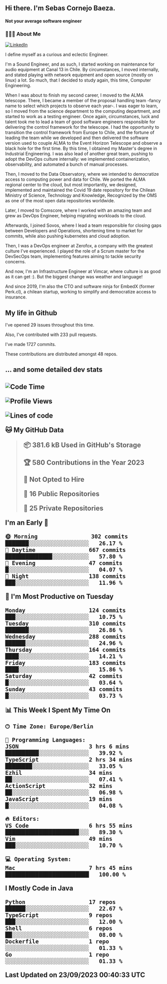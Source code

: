 <h2> Hi there.  I'm Sebas Cornejo Baeza.</h2>
<h4> Not your average software engineer</h4>
<h3> 👨🏻‍💻 About Me </h3>
<a href="http://linkedin.com/in/sebastian-cornejo-baeza/"><img alt="LinkedIn" src="https://img.shields.io/badge/Sebas%20Cornejo%20-informational?style=appveyor&logo=linkedin"></a>


I define myself as a curious and eclectic Engineer.

I'm a Sound Engineer, and as such, I started working on maintenance for audio equipment at Canal 13 in Chile.
By circumstances, I moved internally, and stated playing with network equipment and open source (mostly on linux) 
a lot. So much, that I decided to study again, this time, Computer Engineering.

When I was about to finish my second career, I moved to the ALMA telescope. There, I became a member of the proposal handling team
-fancy name to select which projects to observe each year-. 
I was eager to learn, so I moved from the science department to the computing department, and started to work as 
a testing engineer. Once again, circumstances, luck and talent took me to lead a team of good software engineers 
responsible for delivering the control framework for the telescope. I had the opportunity to transition the control framework from
Europe to Chile, and the fortune of leading the team while we developed and then delivered the software
version used to couple ALMA to the Event Horizon Telescope and observe a black hole for the first time.
By this time, I obtained my Master's degree in Industrial Engineering.
I was also lead of another great team, pushing to adopt the DevOps culture internally: we implemented containerization, observability, and automated a bunch of manual processes.

Then, I moved to the Data Observatory, where we intended to democratize access to computing power
and data for Chile. We ported the ALMA regional center to the cloud, but most importantly, we designed, implemented
and maintained the Covid 19 date repository for the Chilean Ministry of Science, Technology and Knowledge, Recognized by the OMS as one of the most open
data repositories worldwide.

Later, I moved to Comscore, where I worked with an amazing team and grew as DevOps Engineer, helping migrating workloads to the cloud.

Afterwards, I joined Sovos, where I lead a team responsible for closing gaps between Developers and Operations, shortening time to market for commits, while
also pushing kubernetes and cloud adoption.

Then, I was a DevOps engineer at Zerofox, a company with the greatest culture I've experienced. I played the role of a Scrum master for the DevSecOps team,
implementing features aiming to tackle security concerns.

And now, I'm an Infrastructure Engineer at Vimcar, where culture is as good as it can get :). But the biggest change was weather and language!
 
And since 2019, I'm also the CTO and software ninja for EmbedX (former Perk.cl), a chilean startup, working to simplify and democratize access to insurance.

<h2> My life in Github </h2>

I've opened 29 issues throughout this time.

Also, I've contributed with 233 pull requests.

I've made 1727 commits.

These contributions are distributed amongst 48 repos.

<h2>... and some detailed dev stats<h2>

<!--START_SECTION:waka-->
![Code Time](http://img.shields.io/badge/Code%20Time-495%20hrs%2050%20mins-blue)

![Profile Views](http://img.shields.io/badge/Profile%20Views-9-blue)

![Lines of code](https://img.shields.io/badge/From%20Hello%20World%20I%27ve%20Written-801.3%20thousand%20lines%20of%20code-blue)

**🐱 My GitHub Data** 

> 📦 381.6 kB Used in GitHub's Storage 
 > 
> 🏆 580 Contributions in the Year 2023
 > 
> 🚫 Not Opted to Hire
 > 
> 📜 16 Public Repositories 
 > 
> 🔑 25 Private Repositories 
 > 
**I'm an Early 🐤** 

```text
🌞 Morning                302 commits         ███████░░░░░░░░░░░░░░░░░░   26.17 % 
🌆 Daytime                667 commits         ██████████████░░░░░░░░░░░   57.80 % 
🌃 Evening                47 commits          █░░░░░░░░░░░░░░░░░░░░░░░░   04.07 % 
🌙 Night                  138 commits         ███░░░░░░░░░░░░░░░░░░░░░░   11.96 % 
```
📅 **I'm Most Productive on Tuesday** 

```text
Monday                   124 commits         ███░░░░░░░░░░░░░░░░░░░░░░   10.75 % 
Tuesday                  310 commits         ███████░░░░░░░░░░░░░░░░░░   26.86 % 
Wednesday                288 commits         ██████░░░░░░░░░░░░░░░░░░░   24.96 % 
Thursday                 164 commits         ████░░░░░░░░░░░░░░░░░░░░░   14.21 % 
Friday                   183 commits         ████░░░░░░░░░░░░░░░░░░░░░   15.86 % 
Saturday                 42 commits          █░░░░░░░░░░░░░░░░░░░░░░░░   03.64 % 
Sunday                   43 commits          █░░░░░░░░░░░░░░░░░░░░░░░░   03.73 % 
```


📊 **This Week I Spent My Time On** 

```text
🕑︎ Time Zone: Europe/Berlin

💬 Programming Languages: 
JSON                     3 hrs 6 mins        ██████████░░░░░░░░░░░░░░░   39.92 % 
TypeScript               2 hrs 34 mins       ████████░░░░░░░░░░░░░░░░░   33.05 % 
Ezhil                    34 mins             ██░░░░░░░░░░░░░░░░░░░░░░░   07.41 % 
ActionScript             32 mins             ██░░░░░░░░░░░░░░░░░░░░░░░   06.98 % 
JavaScript               19 mins             █░░░░░░░░░░░░░░░░░░░░░░░░   04.08 % 

🔥 Editors: 
VS Code                  6 hrs 55 mins       ██████████████████████░░░   89.30 % 
Vim                      49 mins             ███░░░░░░░░░░░░░░░░░░░░░░   10.70 % 

💻 Operating System: 
Mac                      7 hrs 45 mins       █████████████████████████   100.00 % 
```

**I Mostly Code in Java** 

```text
Python                   17 repos            ██████░░░░░░░░░░░░░░░░░░░   22.67 % 
TypeScript               9 repos             ███░░░░░░░░░░░░░░░░░░░░░░   12.00 % 
Shell                    6 repos             ██░░░░░░░░░░░░░░░░░░░░░░░   08.00 % 
Dockerfile               1 repo              ░░░░░░░░░░░░░░░░░░░░░░░░░   01.33 % 
Go                       1 repo              ░░░░░░░░░░░░░░░░░░░░░░░░░   01.33 % 
```




 Last Updated on 23/09/2023 00:40:33 UTC
<!--END_SECTION:waka-->

